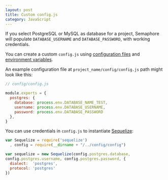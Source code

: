 ```yaml
---
layout: post
title: Custom config.js
category: JavaScript
---
```


If you select PostgreSQL or MySQL as database for a project, Semaphore will
populate `DATABASE_USERNAME` and `DATABASE_PASSWORD`, with working credentials.

You can create a custom `config.js` using [configuration
files](/docs/adding-configuration-files.html) and [environment
variables](/docs/available-environment-variables.html).

An example configuration file at `project_name/config/config.js` path
might look like this:

```javascript
// config/config.js

module.exports = {
  postgres: {
    database: process.env.DATABASE_NAME_TEST,
    username: process.env.DATABASE_USERNAME,
    password: process.env.DATABASE_PASSWORD
  },
}
```

You can use credentials in `config.js` to instantiate
[Sequelize](https://github.com/sequelize/sequelize):

```javascript
var Sequelize = require('sequelize')
  , config = require(__dirname + "/../config/config")

var sequelize = new Sequelize(config.postgres.database,
config.postgres.username, config.postgres.password, {
  dialect:  'postgres',
  protocol: 'postgres'
})
```
